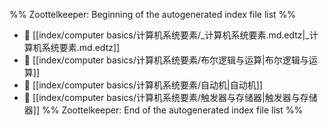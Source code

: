 %% Zoottelkeeper: Beginning of the autogenerated index file list  %%
- 📄 [[index/computer basics/计算机系统要素/_计算机系统要素.md.edtz|_计算机系统要素.md.edtz]]
- 📄 [[index/computer basics/计算机系统要素/布尔逻辑与运算|布尔逻辑与运算]]
- 📄 [[index/computer basics/计算机系统要素/自动机|自动机]]
- 📄 [[index/computer basics/计算机系统要素/触发器与存储器|触发器与存储器]]
%% Zoottelkeeper: End of the autogenerated index file list  %%
